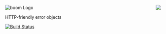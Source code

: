 <a href="https://github.com/spumko"><img src="https://raw.github.com/spumko/spumko/master/images/from.png" align="right" /></a>
![boom Logo](https://raw.github.com/spumko/boom/master/images/boom.png)

HTTP-friendly error objects

[![Build Status](https://secure.travis-ci.org/spumko/boom.png)](http://travis-ci.org/spumko/boom)
